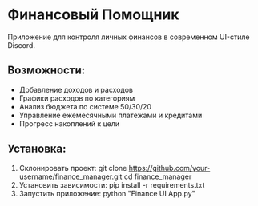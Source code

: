# Финансовый Помощник

Приложение для контроля личных финансов в современном UI-стиле Discord.

## Возможности:
- Добавление доходов и расходов
- Графики расходов по категориям
- Анализ бюджета по системе 50/30/20
- Управление ежемесячными платежами и кредитами
- Прогресс накоплений к цели

## Установка:

1. Склонировать проект:
 git clone https://github.com/your-username/finance_manager.git cd finance_manager
2. Установить зависимости:
 pip install -r requirements.txt
3. Запустить приложение:
    python "Finance UI App.py"
